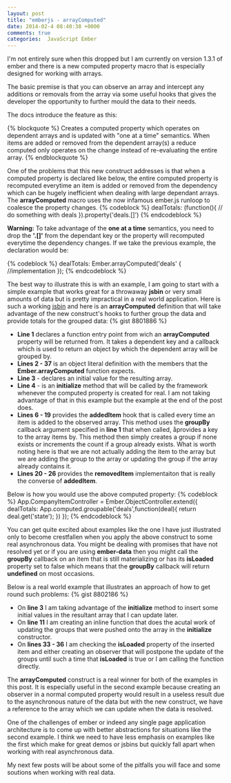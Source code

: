 ```yaml
---
layout: post
title: "emberjs - arrayComputed"
date: 2014-02-4 08:40:38 +0000
comments: true
categories:  JavaScript Ember
---
```

I'm not entirely sure when this dropped but I am currently on version 1.3.1 of ember and there is a new computed property macro that is especially designed for working with arrays.  

The basic premise is that you can observe an array and intercept any additions or removals from the array via some useful hooks that gives the developer the opportunity to further mould the data to their needs.

The docs introduce the feature as this:

{% blockquote %}
Creates a computed property which operates on dependent arrays and
  is updated with "one at a time" semantics. When items are added or
  removed from the dependent array(s) a reduce computed only operates
  on the change instead of re-evaluating the entire array.
{% endblockquote %}

One of the problems that this new construct addresses is that when a computed property is declared like below, the entire computed property is recomputed everytime an item is added or removed from the dependency which can be hugely inefficient when dealing with large dependant arrays.  The **arrayComputed** macro uses the now infamous ember.js runloop to coalesce the property changes.
{% codeblock %}
dealTotals: (function(){
	// do something with deals
}).property('deals.[]')
{% endcodeblock %} 

**Warning:** To take advantage of the **one at a time** semantics, you need to drop the **'.[]'** from the dependant key or the property will recomputed everytime the dependency changes.  If we take the previous example, the declaration would be:

{% codeblock %}
dealTotals: Ember.arrayComputed('deals' {
	//implementation
});
{% endcodeblock %}

The best way to illustrate this is with an example, I am going to start with a simple example that works great for a throwaway **jsbin** or very small amounts of data but is pretty impractical in a real world application.  Here is such a working <a href="http://jsbin.com/ilosel/39/edit" target="_blank">jsbin</a> and here is an **arrayComputed** definition that will take advantage of the new construct's hooks to further group the data and provide totals for the grouped data:
{% gist 8801886 %}
- **Line 1** declares a function entry point from wich an **arrayComputed** property will be returned from.  It takes a dependent key and a callback which is used to return an object by which the dependent array will be grouped by.
- **Lines 2 - 37** is an object literal definition with the members that the **Ember.arrayComputed** function expects.
- **Line 3** - declares an initial value for the resulting array.
- **Line 4** - is an **initialize** method that will be called by the framework whenever the computed property is created for real.  I am not taking advantage of that in this example but the example at the end of the post does.
- **Lines 6 - 19** provides the **addedItem** hook that is called every time an item is added to the observed array.  This method uses the **groupBy** callback argument specified in **line 1** that when called, åprovides a key to the array items by.  This method then simply creates a group if none exists or increments the count if a group already exists.  What is worth noting here is that we are not actually adding the item to the array but we are adding the group to the array or updating the group if the array already contains it.
- **Lines 20 - 26** provides the **removedItem** implementaiton that is really the converse of **addedItem**.

Below is how you would use the above computed property:
{% codeblock %}
App.CompanyItemController = Ember.ObjectController.extend({
  dealTotals: App.computed.groupable('deals',function(deal){
     return deal.get('state'); 
  })
});
{% endcodeblock %}

You can get quite excited about examples like the one I have just illustrated only to become crestfallen when you apply the above construct to some real asynchronous data.  You might be dealing with promises that have not resolved yet or if you are using **ember-data** then you might call the **groupBy** callback on an item that is still materializing or has its **isLoaded** property set to false which means that the **groupBy** callback will return **undefined** on most occasions.

Below is a real world example that illustrates an approach of how to get round such problems:
{% gist 8802186 %}
- On **line 3** I am taking advantage of the **initialize** method to insert some initial values in the resultant array that I can update later.
- On **line 11** I am creating an inline function that does the acutal work of updating the groups that were pushed onto the array in the **initialize** constructor.
- On **lines 33 - 36** I am checking the **isLoaded** property of the inserted item and either creating an observer that will postpone the update of the groups until such a time that **isLoaded** is true or I am calling the function directly.

The **arrayComputed** construct is a real winner for both of the examples in this post. It is especially useful in the second example because creating an observer in a normal computed property would result in a useless result due to the asynchronous nature of the data but with the new construct, we have a reference to the array which we can update when the data is resolved.

One of the challenges of ember or indeed any single page application architecture is to come up with better abstractions for situations like the second example.  I think we need to have less emphasis on examples like the first which make for great demos or jsbins but quickly fall apart when working with real asynchronous data.

My next few posts will be about some of the pitfalls you will face and some soutions when working with real data.